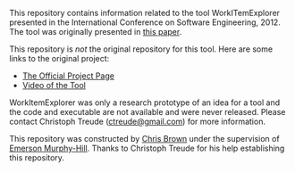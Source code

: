 This repository contains information related to the tool WorkITemExplorer presented in the International Conference on Software Engineering, 2012.
The tool was originally presented in [this paper](http://dl.acm.org/citation.cfm?id=2337429).

This repository is _not_ the original repository for this tool. Here are some links to the original project:

* [The Official Project Page](http://ctreude.ca/2012/04/03/workitemexplorer/)
* [Video of the Tool](https://youtu.be/9TJ_jk83jvU)

WorkItemExplorer was only a research prototype of an idea for a tool and the code and executable are not available and were never released. Please contact Christoph Treude (ctreude@gmail.com) for more information.

This repository was constructed by [Chris Brown](https://github.com/chbrown13) under the supervision of [Emerson Murphy-Hill](https://github.com/CaptainEmerson). Thanks to Christoph Treude for his help establishing this repository. 
